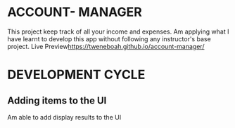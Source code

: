 # ACCOUNT- MANAGER
This project keep track of all your income and expenses. Am applying what I have learnt to develop this app without following any instructor's base project.
Live Preview<https://tweneboah.github.io/account-manager/>
# DEVELOPMENT CYCLE
## Adding items to the UI
Am able to add display results to the UI
